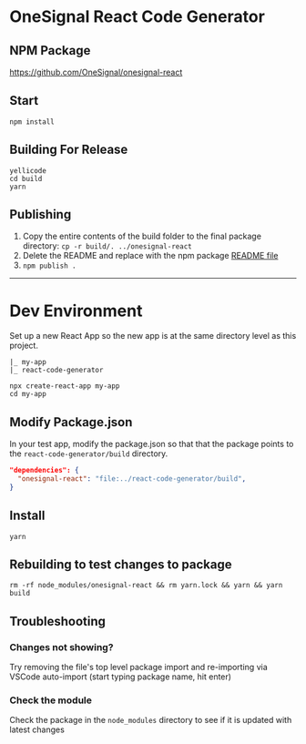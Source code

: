 # OneSignal React Code Generator

## NPM Package
https://github.com/OneSignal/onesignal-react

## Start
`npm install`
## Building For Release
```
yellicode
cd build
yarn
```
## Publishing
1. Copy the entire contents of the build folder to the final package directory: `cp -r build/. ../onesignal-react`
2. Delete the README and replace with the npm package [README file](https://github.com/OneSignal/onesignal-react/blob/main/README.md)
3. `npm publish .`

---

# Dev Environment
Set up a new React App so the new app is at the same directory level as this project.
```
|_ my-app
|_ react-code-generator
```

```
npx create-react-app my-app
cd my-app
```

## Modify Package.json
In your test app, modify the package.json so that that the package points to the `react-code-generator/build` directory.

```json
"dependencies": {
  "onesignal-react": "file:../react-code-generator/build",
}
```

## Install
`yarn`

## Rebuilding to test changes to package
`rm -rf node_modules/onesignal-react && rm yarn.lock && yarn && yarn build`

## Troubleshooting
### Changes not showing?
Try removing the file's top level package import and re-importing via VSCode auto-import (start typing package name, hit enter)

### Check the module
Check the package in the `node_modules` directory to see if it is updated with latest changes